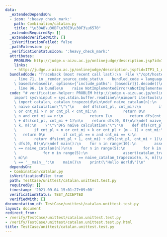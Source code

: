 ```yaml
---
data:
  _extendedDependsOn:
  - icon: ':heavy_check_mark:'
    path: Combination/catalan.py
    title: "\u30AB\u30BF\u30E9\u30F3\u6570"
  _extendedRequiredBy: []
  _extendedVerifiedWith: []
  _isVerificationFailed: false
  _pathExtension: py
  _verificationStatusIcon: ':heavy_check_mark:'
  attributes:
    PROBLEM: http://judge.u-aizu.ac.jp/onlinejudge/description.jsp?id=ITP1_1_A
    links:
    - http://judge.u-aizu.ac.jp/onlinejudge/description.jsp?id=ITP1_1_A
  bundledCode: "Traceback (most recent call last):\n  File \"/opt/hostedtoolcache/Python/3.10.2/x64/lib/python3.10/site-packages/onlinejudge_verify/documentation/build.py\"\
    , line 71, in _render_source_code_stat\n    bundled_code = language.bundle(stat.path,\
    \ basedir=basedir, options={'include_paths': [basedir]}).decode()\n  File \"/opt/hostedtoolcache/Python/3.10.2/x64/lib/python3.10/site-packages/onlinejudge_verify/languages/python.py\"\
    , line 96, in bundle\n    raise NotImplementedError\nNotImplementedError\n"
  code: "# verification-helper: PROBLEM http://judge.u-aizu.ac.jp/onlinejudge/description.jsp?id=ITP1_1_A\n\
    import sys\ninput = sys.stdin.buffer.readline\n\nimport itertools\nfrom Combination.catalan\
    \ import catalan, catalan_trapezoid\n\n\ndef naive_catalan(n):\n    \"\"\"DFS\
    \ naive calculation\"\"\"\n    def dfs(cnt_pl, cnt_mi):\n        if cnt_pl > n\
    \ or cnt_mi > n or cnt_pl < cnt_mi:\n            return 0\n        if cnt_pl ==\
    \ n and cnt_mi == n:\n            return 1\n        return dfs(cnt_pl + 1, cnt_mi)\
    \ + dfs(cnt_pl, cnt_mi + 1)\n\n    return dfs(0, 0)\n\n\ndef naive_catalan_trapezoid(n,\
    \ k, m):\n    \"\"\"DFS naive calculation\"\"\"\n    def dfs(cnt_pl, cnt_mi):\n\
    \        if cnt_pl > n or cnt_mi > k or cnt_pl + (m - 1) < cnt_mi:\n         \
    \   return 0\n        if cnt_pl == n and cnt_mi == k:\n            return 1\n\
    \        return dfs(cnt_pl + 1, cnt_mi) + dfs(cnt_pl, cnt_mi + 1)\n\n    return\
    \ dfs(0, 0)\n\n\ndef main():\n    for n in range(10):\n        assert(catalan(n)\
    \ == naive_catalan(n))\n\n    for n in range(5):\n        for k in range(5):\n\
    \            for m in range(5):\n                assert(catalan_trapezoid(n, k,\
    \ m)\n                       == naive_catalan_trapezoid(n, k, m))\n\n\nif __name__\
    \ == '__main__':\n    main()\n    print(\"Hello World\")\n"
  dependsOn:
  - Combination/catalan.py
  isVerificationFile: true
  path: TestCase/unittest/catalan.unittest.test.py
  requiredBy: []
  timestamp: '2021-09-04 15:01:27+09:00'
  verificationStatus: TEST_ACCEPTED
  verifiedWith: []
documentation_of: TestCase/unittest/catalan.unittest.test.py
layout: document
redirect_from:
- /verify/TestCase/unittest/catalan.unittest.test.py
- /verify/TestCase/unittest/catalan.unittest.test.py.html
title: TestCase/unittest/catalan.unittest.test.py
---
```

